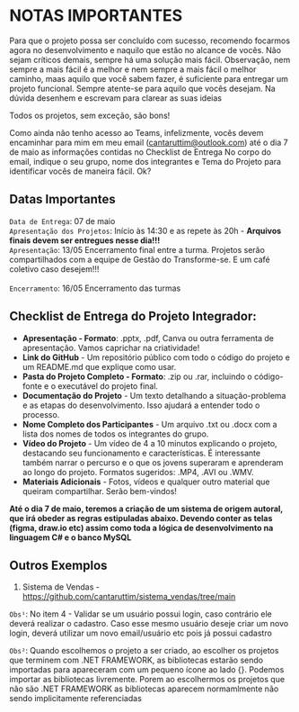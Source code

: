 # NOTAS IMPORTANTES
Para que o projeto possa ser concluído com sucesso, recomendo focarmos agora no desenvolvimento e naquilo que estão no alcance de vocês. 
Não sejam críticos demais, sempre há uma solução mais fácil. Observação, nem sempre a mais fácil é a melhor e nem sempre a mais fácil o melhor caminho, maas 
aquilo que você sabem fazer, é suficiente para entregar um projeto funcional. Sempre atente-se para aquilo que vocês desejam. Na dúvida desenhem e escrevam para clarear as suas ideias

Todos os projetos, sem exceção, são bons!

Como ainda não tenho acesso ao Teams, infelizmente, vocês devem encaminhar para mim em meu email (cantaruttim@outlook.com) até o dia 7 de maio as informações contidas no Checklist de Entrega
No corpo do email, indique o seu grupo, nome dos integrantes e Tema do Projeto para identificar vocês de maneira fácil. Ok?


## Datas Importantes
`Data de Entrega`: 07 de maio <br />
`Apresentação dos Projetos`: Início às 14:30 e as repete às 20h
                              - <strong>Arquivos finais devem ser entregues nesse dia!!!</strong> <br />
`Apresentação`: 13/05  Encerramento final entre a turma. Projetos serão compartilhados com a equipe de Gestão do Transforme-se. E um café coletivo caso desejem!!! <br />      
`Encerramento`: 16/05  Encerramento das turmas <br />

## Checklist de Entrega do Projeto Integrador:
- <strong>Apresentação - Formato</strong>: .pptx, .pdf, Canva ou outra ferramenta de apresentação. Vamos caprichar na criatividade! <br />
- <strong>Link do GitHub</strong> - Um repositório público com todo o código do projeto e um README.md que explique como usar. <br />
- <strong>Pasta do Projeto Completo - Formato</strong>: .zip ou .rar, incluindo o código-fonte e o executável do projeto final. <br />
- <strong>Documentação do Projeto</strong> - Um texto detalhando a situação-problema e as etapas do desenvolvimento. Isso ajudará a entender todo o processo. <br />
- <strong>Nome Completo dos Participantes</strong> - Um arquivo .txt ou .docx com a lista dos nomes de todos os integrantes do grupo. <br />
- <strong>Vídeo do Projeto</strong> - Um vídeo de 4 a 10 minutos explicando o projeto, destacando seu funcionamento e características. É interessante também narrar o percurso e o que os jovens superaram e aprenderam ao longo do projeto. Formatos sugeridos: .MP4, .AVI ou .WMV. <br />
- <strong>Materiais Adicionais</strong> - Fotos, vídeos e qualquer outro material que queiram compartilhar. Serão bem-vindos! <br />

<strong>Até o dia 7 de maio, teremos a criação de um sistema de origem autoral, que irá obeder as regras estipuladas 
abaixo. Devendo conter as telas (figma, draw.io etc) assim como toda a lógica de desenvolvimento na linguagem
C# e o banco MySQL</strong>

## Outros Exemplos
1. Sistema de Vendas - https://github.com/cantaruttim/sistema_vendas/tree/main <br />


`Obs¹`: No item 4 - Validar se um usuário possui login, caso contrário ele deverá realizar o cadastro. 
Caso esse mesmo usuário deseje criar um novo login, deverá utilizar um novo email/usuário etc pois 
já possui cadastro

`Obs²`: Quando escolhemos o projeto a ser criado, ao escolher os projetos que terminem com .NET FRAMEWORK, as bibliotecas estarão sendo importadas para apareceram com um pequeno ícone ao lado {}. Podemos importar as bibliotecas livremente. Porem ao escolhermos os projetos que não são .NET FRAMEWORK as bibliotecas aparecem normamlmente não sendo implicitamente referenciadas
